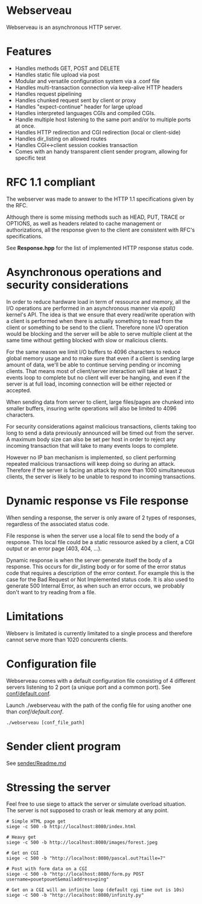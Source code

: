 # Webserveau

Webserveau is an asynchronous HTTP server.

# Features
- Handles methods GET, POST and DELETE
- Handles static file upload via post
- Modular and versatile configuration system via a .conf file
- Handles multi-transaction connection via keep-alive HTTP headers
- Handles request pipelining
- Handles chunked request sent by client or proxy
- Handles "expect-continue" header for large upload
- Handles interpreted languages CGIs and compiled CGIs.
- Handle multiple host listening to the same port and/or to multiple ports at once. 
- Handles HTTP redirection and CGI redirection (local or client-side)
- Handles dir_listing on allowed routes
- Handles CGI<->client session cookies transaction
- Comes with an handy transparent client sender program, allowing for specific test

# RFC 1.1 compliant

The webserver was made to answer to the HTTP 1.1 specifications given by the RFC.

Although there is some missing methods such as HEAD, PUT, TRACE or OPTIONS, as well as headers related to cache management or authorizations, all the response given to the client are consistent with RFC's specifications.

See **Response.hpp** for the list of implemented HTTP response status code.

# Asynchronous operations and security considerations

In order to reduce hardware load in term of ressource and memory, all the I/O operations are performed in an asynchronous manner via *epoll()* kernel's API. The idea is that we ensure that every read/write operation with a client is performed when there is actually something to read from the client or something to be send to the client. Therefore none I/O operation would be blocking and the server will be able to serve multiple client at the same time without getting blocked with slow or malicious clients.

For the same reason we limit I/O buffers to 4096 characters to reduce global memory usage and to make sure that even if a client is sending large amount of data, we'll be able to continue serving pending or incoming clients. That means most of client/server interaction will take at least 2 events loop to complete but no client will ever be hanging, and even if the server is at full load, incoming connection will be either rejected or accepted.

When sending data from server to client, large files/pages are chunked into smaller buffers, insuring write operations will also be limited to 4096 characters.

For security considerations against malicious transactions, clients taking too long to send a data previously announced will be timed out from the server. A maximum body size can also be set per host in order to reject any incoming transaction that will take to many events loops to complete.

However no IP ban mechanism is implemented, so client performing repeated malicious transactions will keep doing so during an attack. Therefore if the server is facing an attack by more than 1000 simultaneuous clients, the server is likely to be unable to respond to incoming transactions.

# Dynamic response vs File response

When sending a response, the server is only aware of 2 types of responses, regardless of the associated status code. 

File response is when the server use a local file to send the body of a response. This local file could be a static ressource asked by a client, a CGI output or an error page (403, 404, ...).

Dynamic response is when the server generate itself the body of a response. This occurs for dir_listing body or for some of the error status code that requires a description of the error context. For example this is the case for the Bad Request or Not Implemented status code. It is also used to generate 500 Internal Error, as when such an error occurs, we probably don't want to try reading from a file.

# Limitations

Webserv is limitated is currently limitated to a single process and therefore cannot serve more than 1020 concurents clients.

# Configuration file

Webserveau comes with a default configuration file consisting of 4 different servers listening to 2 port (a unique port and a common port). See [conf/default.conf](conf/default.conf).

Launch ./webserveau with the path of the config file for using another one than *conf/default.conf*.

```
./webserveau [conf_file_path]

```

# Sender client program

See [sender/Readme.md](sender/Readme.md)

# Stressing the server

Feel free to use siege to attack the server or simulate overload situation.
The server is not supposed to crash or leak memory at any point.

```
# Simple HTML page get
siege -c 500 -b http://localhost:8080/index.html

# Heavy get
siege -c 500 -b http://localhost:8080/images/forest.jpeg

# Get on CGI 
siege -c 500 -b "http://localhost:8080/pascal.out?taille=7"

# Post with form data on a CGI 
siege -c 500 -b "http://localhost:8080/form.py POST username=pouetpouet&emailaddress=ping"

# Get on a CGI will an infinite loop (default cgi time out is 10s)
siege -c 500 -b "http://localhost:8080/infinity.py"

```
